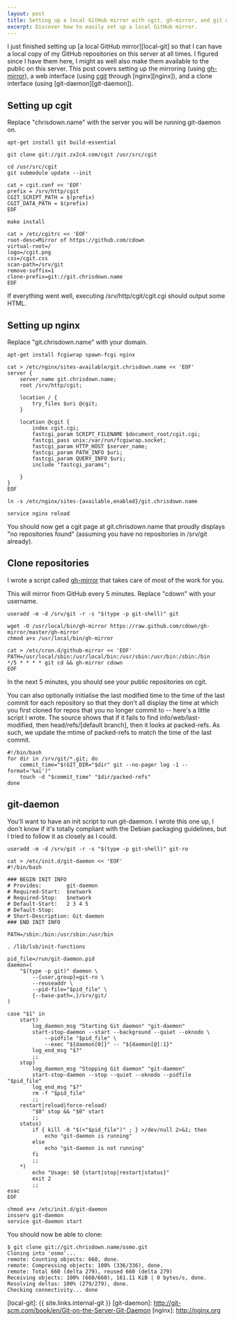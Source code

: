 ```yaml
---
layout: post
title: Setting up a local GitHub mirror with cgit, gh-mirror, and git daemon
excerpt: Discover how to easily set up a local GitHub mirror.
---
```


I just finished setting up [a local GitHub mirror][local-git] so that I can
have a local copy of my GitHub repositories on this server at all times. I
figured since I have them here, I might as well also make them available to the
public on this server. This post covers setting up the mirroring (using
[gh-mirror][gh-mirror]), a web interface (using [cgit][cgit] through
[nginx][nginx]), and a clone interface (using [git-daemon][git-daemon]).

## Setting up cgit

Replace "chrisdown.name" with the server you will be running git-daemon on.

    apt-get install git build-essential

    git clone git://git.zx2c4.com/cgit /usr/src/cgit

    cd /usr/src/cgit
    git submodule update --init

    cat > cgit.conf << 'EOF'
    prefix = /srv/http/cgit
    CGIT_SCRIPT_PATH = $(prefix)
    CGIT_DATA_PATH = $(prefix)
    EOF

    make install

    cat > /etc/cgitrc << 'EOF'
    root-desc=Mirror of https://github.com/cdown
    virtual-root=/
    logo=/cgit.png
    css=/cgit.css
    scan-path=/srv/git
    remove-suffix=1
    clone-prefix=git://git.chrisdown.name
    EOF

If everything went well, executing /srv/http/cgit/cgit.cgi should output some
HTML.

## Setting up nginx

Replace "git.chrisdown.name" with your domain.

    apt-get install fcgiwrap spawn-fcgi nginx

    cat > /etc/nginx/sites-available/git.chrisdown.name << 'EOF'
    server {
        server_name git.chrisdown.name;
        root /srv/http/cgit;

        location / {
            try_files $uri @cgit;
        }

        location @cgit {
            index cgit.cgi;
            fastcgi_param SCRIPT_FILENAME $document_root/cgit.cgi;
            fastcgi_pass unix:/var/run/fcgiwrap.socket;
            fastcgi_param HTTP_HOST $server_name;
            fastcgi_param PATH_INFO $uri;
            fastcgi_param QUERY_INFO $uri;
            include "fastcgi_params";

        }
    }
    EOF

    ln -s /etc/nginx/sites-{available,enabled}/git.chrisdown.name

    service nginx reload

You should now get a cgit page at git.chrisdown.name that proudly displays "no
repositories found" (assuming you have no repositories in /srv/git already).

## Clone repositories

I wrote a script called [gh-mirror][gh-mirror] that takes care of most of the
work for you.

This will mirror from GitHub every 5 minutes. Replace "cdown" with your
username.

    useradd -m -d /srv/git -r -s "$(type -p git-shell)" git

    wget -O /usr/local/bin/gh-mirror https://raw.github.com/cdown/gh-mirror/master/gh-mirror
    chmod a+x /usr/local/bin/gh-mirror

    cat > /etc/cron.d/github-mirror << 'EOF'
    PATH=/usr/local/sbin:/usr/local/bin:/usr/sbin:/usr/bin:/sbin:/bin
    */5 * * * * git cd && gh-mirror cdown
    EOF

In the next 5 minutes, you should see your public repositories on cgit.

You can also optionally initialise the last modified time to the time of the
last commit for each repository so that they don't all display the time at
which you first cloned for repos that you no longer commit to -- here's a
little script I wrote. The source shows that if it fails to find
info/web/last-modified, then head/refs/\[default branch\], then it looks at
packed-refs. As such, we update the mtime of packed-refs to match the time of
the last commit.

    #!/bin/bash
    for dir in /srv/git/*.git; do
        commit_time="$(GIT_DIR="$dir" git --no-pager log -1 --format='%ai')"
        touch -d "$commit_time" "$dir/packed-refs"
    done

## git-daemon

You'll want to have an init script to run git-daemon. I wrote this one up, I
don't know if it's totally compliant with the Debian packaging guidelines, but
I tried to follow it as closely as I could.

    useradd -m -d /srv/git -r -s "$(type -p git-shell)" git-ro

    cat > /etc/init.d/git-daemon << 'EOF'
    #!/bin/bash

    ### BEGIN INIT INFO
    # Provides:        git-daemon
    # Required-Start:  $network
    # Required-Stop:   $network
    # Default-Start:   2 3 4 5
    # Default-Stop:
    # Short-Description: Git daemon
    ### END INIT INFO

    PATH=/sbin:/bin:/usr/sbin:/usr/bin

    . /lib/lsb/init-functions

    pid_file=/run/git-daemon.pid
    daemon=(
        "$(type -p git)" daemon \
            --{user,group}=git-ro \
            --reuseaddr \
            --pid-file="$pid_file" \
            {--base-path=,}/srv/git/
    )

    case "$1" in
        start)
            log_daemon_msg "Starting Git daemon" "git-daemon"
            start-stop-daemon --start --background --quiet --oknodo \
                --pidfile "$pid_file" \
                --exec "${daemon[0]}" -- "${daemon[@]:1}"
            log_end_msg "$?"
            ;;
        stop)
            log_daemon_msg "Stopping Git daemon" "git-daemon"
            start-stop-daemon --stop --quiet --oknodo --pidfile "$pid_file"
            log_end_msg "$?"
            rm -f "$pid_file"
            ;;
        restart|reload|force-reload)
            "$0" stop && "$0" start
            ;;
        status)
            if { kill -0 "$(<"$pid_file")" ; } >/dev/null 2>&1; then
                echo "git-daemon is running"
            else
                echo "git-daemon is not running"
            fi
            ;;
        *)
            echo "Usage: $0 {start|stop|restart|status}"
            exit 2
            ;;
    esac
    EOF

    chmod a+x /etc/init.d/git-daemon
    insserv git-daemon
    service git-daemon start

You should now be able to clone:

    $ git clone git://git.chrisdown.name/osmo.git
    Cloning into 'osmo'...
    remote: Counting objects: 660, done.
    remote: Compressing objects: 100% (336/336), done.
    remote: Total 660 (delta 279), reused 660 (delta 279)
    Receiving objects: 100% (660/660), 161.11 KiB | 0 bytes/s, done.
    Resolving deltas: 100% (279/279), done.
    Checking connectivity... done

[gh-mirror]:  https://github.com/cdown/gh-mirror
[cgit]:       http://git.zx2c4.com/cgit/
[local-git]:  {{ site.links.internal-git }}
[git-daemon]: http://git-scm.com/book/en/Git-on-the-Server-Git-Daemon
[nginx]:      http://nginx.org
